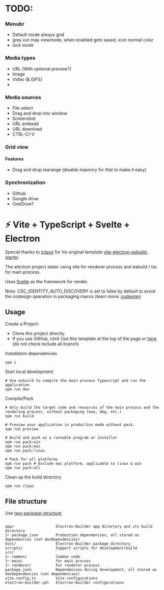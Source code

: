 # TODO:

### Menubr
- Default mode always grid
- grey out map viewmode, when enabled gets saved, icon normal color
- lock mode

### Media types
- URL (With optional preview?)
- Image
- Video (& GIFS)
- 

### Media sources
- File select
- Drag and drop into window
- Screenshot
- URL embedd
- URL download
- CTRL-C/-V

### Grid view
#### Features
- Drag and drop rearange (disable masonry for that to make it easy)

### Synchronization
- Github
- Google drive
- OneDrive?











# ⚡ Vite + TypeScript + Svelte + Electron

Special thanks to [jctaoo](https://github.com/jctaoo) for his original template [vite-electron-esbuild-starter](https://github.com/jctaoo/vite-electron-esbuild-starter).

The electron project stater using vite for renderer process and esbuild / tsc for main process.

Uses [Svelte](https://svelte.dev/) as the framework for render.

Note: CSC_IDENTITY_AUTO_DISCOVERY is set to false by default to avoid the codesign operation in packaging macos (learn more: [codesign](https://www.electron.build/code-signing))

## Usage

Create a Project:

- Clone this project directly.
- If you use GitHub, click Use this template at the top of the page or [here](https://github.com/vanjmali/vite-typescript-svelte-electron/generate) (do not check include all branch)

Installation dependencies

```shell
npm i
```
Start local development
```shell
# Use esbuild to compile the main process Typescript and run the application
npm run dev
```

Compile/Pack

```shell
# Only build the target code and resources of the main process and the rendering process, without packaging (exe, dmg, etc.)
npm run build

# Preview your application in production mode without pack.
npm run preview

# Build and pack as a runnable program or installer
npm run pack:win
npm run pack:mac
npm run pack:linux

# Pack for all platforms
npm run pack # Exclude mac platform, applicable to linux & win
npm run pack:all
```

Clean up the build directory

```shell
npm run clean
```

## File structure

Use [two-package-structure](https://www.electron.build/tutorials/two-package-structure)

```

app/                   Electron-Builder app directory and its build directory                
├─ package.json        Production dependencies, all stored as dependencies (not devDependencies)
dist/                  Electron-Builder package directory
scripts/               Support scripts for development/build.
src/                   
├─ common/             Common code
├─ main/               for main process
├─ renderer/           For renderer process
package.json           Dependencies during development, all stored as devDependencies (not dependencies)
vite.config.ts         Vite configurations
electron-builder.yml   Electron-Builder configurations

```